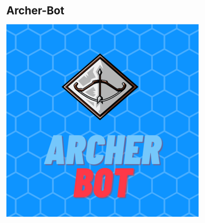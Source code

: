 # Archer-Bot


![Logo](https://github.com/JustBetterL/Archer-Bot/blob/main/assets/Archer%20Bot%20(1).png)

